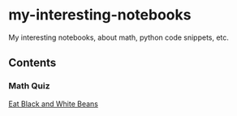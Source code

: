 # my-interesting-notebooks
My interesting notebooks, about math, python code snippets, etc.

## Contents

### Math Quiz

[Eat Black and White Beans](eat_beans.ipynb)

